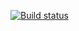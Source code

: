 [![Build status](https://ci.appveyor.com/api/projects/status/3e4axx0388sj33fv/branch/master?svg=true)](https://ci.appveyor.com/project/MashaOsipova/patterns-2/branch/master)
